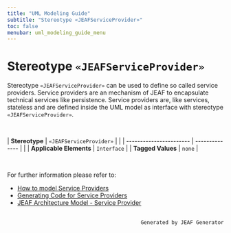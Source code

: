 ```yaml
---
title: "UML Modeling Guide"
subtitle: "Stereotype «JEAFServiceProvider»"
toc: false
menubar: uml_modeling_guide_menu
---
```


# Stereotype `«JEAFServiceProvider»`
Stereotype `«JEAFServiceProvider»` can be used to define so called service providers. Service providers are an mechanism of JEAF to encapsulate technical services like persistence. Service providers are, like services, stateless and are defined inside the UML model as interface with stereotype `«JEAFServiceProvider»`.

<br>

| **Stereotype**          | `«JEAFServiceProvider»` | |
| ----------------------- | -------------- | |
| **Applicable Elements** | `Interface`        |
| **Tagged Values**       | `none`           |

<br>

For further information please refer to:
- [How to model Service Providers](/uml-modeling-guide/how-to-model-service-providers) 
- [Generating Code for Service Providers](/developer-guide/code-for-jeaf-service-providers) 
- [JEAF Architecture Model - Service Provider](https://anaptecs.atlassian.net/wiki/spaces/JEAF/pages/515276970/JEAF+Architecture+Model#Service-Provider)


<br>

<div style="text-align: right"><code>Generated by JEAF Generator</code></div>

    